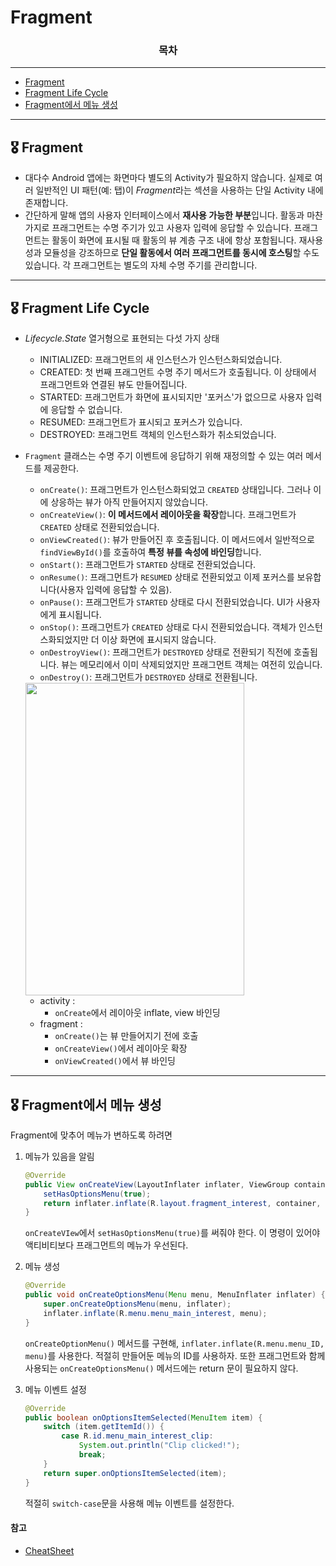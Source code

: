 # Fragment

### <div align = "center"> 목차 </div>

------

- [Fragment](#Fragment)
- [Fragment Life Cycle](#Fragment-Life-Cycle)
- [Fragment에서 메뉴 생성](#Fragment에서-메뉴-생성)

------

## 🎖 Fragment

+ 대다수 Android 앱에는 화면마다 별도의 Activity가 필요하지 않습니다. 실제로 여러 일반적인 UI 패턴(예: 탭)이 *Fragment*라는 섹션을 사용하는 단일 Activity 내에 존재합니다.  
+ 간단하게 말해 앱의 사용자 인터페이스에서 **재사용 가능한 부분**입니다. 활동과 마찬가지로 프래그먼트는 수명 주기가 있고 사용자 입력에 응답할 수 있습니다. 프래그먼트는 활동이 화면에 표시될 때 활동의 뷰 계층 구조 내에 항상 포함됩니다. 재사용성과 모듈성을 강조하므로 **단일 활동에서 여러 프래그먼트를 동시에 호스팅**할 수도 있습니다. 각 프래그먼트는 별도의 자체 수명 주기를 관리합니다.



-------

## 🎖 Fragment Life Cycle

+ *Lifecycle.State* 열거형으로 표현되는 다섯 가지 상태

  + INITIALIZED: 프래그먼트의 새 인스턴스가 인스턴스화되었습니다.
  + CREATED: 첫 번째 프래그먼트 수명 주기 메서드가 호출됩니다. 이 상태에서 프래그먼트와 연결된 뷰도 만들어집니다.
  + STARTED: 프래그먼트가 화면에 표시되지만 '포커스'가 없으므로 사용자 입력에 응답할 수 없습니다.
  + RESUMED: 프래그먼트가 표시되고 포커스가 있습니다.
  + DESTROYED: 프래그먼트 객체의 인스턴스화가 취소되었습니다.

+ `Fragment` 클래스는 수명 주기 이벤트에 응답하기 위해 재정의할 수 있는 여러 메서드를 제공한다. 

  - `onCreate()`: 프래그먼트가 인스턴스화되었고 `CREATED` 상태입니다. 그러나 이에 상응하는 뷰가 아직 만들어지지 않았습니다.
  - `onCreateView()`: **이 메서드에서 레이아웃을 확장**합니다. 프래그먼트가 `CREATED` 상태로 전환되었습니다.
  - `onViewCreated()`: 뷰가 만들어진 후 호출됩니다. 이 메서드에서 일반적으로 `findViewById()`를 호출하여 **특정 뷰를 속성에 바인딩**합니다.
  - `onStart()`: 프래그먼트가 `STARTED` 상태로 전환되었습니다.
  - `onResume()`: 프래그먼트가 `RESUMED` 상태로 전환되었고 이제 포커스를 보유합니다(사용자 입력에 응답할 수 있음).
  - `onPause()`: 프래그먼트가 `STARTED` 상태로 다시 전환되었습니다. UI가 사용자에게 표시됩니다.
  - `onStop()`: 프래그먼트가 `CREATED` 상태로 다시 전환되었습니다. 객체가 인스턴스화되었지만 더 이상 화면에 표시되지 않습니다.
  - `onDestroyView()`: 프래그먼트가 `DESTROYED` 상태로 전환되기 직전에 호출됩니다. 뷰는 메모리에서 이미 삭제되었지만 프래그먼트 객체는 여전히 있습니다.
  - `onDestroy()`: 프래그먼트가 `DESTROYED` 상태로 전환됩니다.

  <img src = "https://user-images.githubusercontent.com/31370590/126290914-05546013-f2da-4dd0-b899-c93592aadd1f.PNG" width = "350" height = "500"> 

  + activity : 
    + `onCreate`에서 레이아웃 inflate,  view 바인딩
  + fragment :
    + `onCreate()`는 뷰 만들어지기 전에 호출
    + `onCreateView()`에서 레이아웃 확장
    + `onViewCreated()`에서 뷰 바인딩








-----

## 🎖 Fragment에서 메뉴 생성 

Fragment에 맞추어 메뉴가 변하도록 하려면

1. 메뉴가 있음을 알림

   ```java
   @Override
   public View onCreateView(LayoutInflater inflater, ViewGroup container, Bundle savedInstanceState) {
       setHasOptionsMenu(true);
       return inflater.inflate(R.layout.fragment_interest, container, false);
   }
   ```

   `onCreateVIew`에서 `setHasOptionsMenu(true)`를 써줘야 한다. 이 명령이 있어야 액티비티보다 프래그먼트의 메뉴가 우선된다. 

2. 메뉴 생성

   ```java
   @Override
   public void onCreateOptionsMenu(Menu menu, MenuInflater inflater) {
       super.onCreateOptionsMenu(menu, inflater);
       inflater.inflate(R.menu.menu_main_interest, menu);
   }
   ```

   `onCreateOptionMenu()` 메서드를 구현해, `inflater.inflate(R.menu.menu_ID, menu)`를 사용한다. 적절히 만들어둔 메뉴의 ID를 사용하자. 또한 프래그먼트와 함께 사용되는 `onCreateOptionsMenu()` 메서드에는 return 문이 필요하지 않다.

3. 메뉴 이벤트 설정

   ```java
   @Override
   public boolean onOptionsItemSelected(MenuItem item) {
       switch (item.getItemId()) {
           case R.id.menu_main_interest_clip:
               System.out.println("Clip clicked!");
               break;
       }
       return super.onOptionsItemSelected(item);
   }
   ```

   적절히 `switch-case`문을 사용해 메뉴 이벤트를 설정한다. 



#### 참고

+ [CheatSheet](https://makerj.tistory.com/177)



